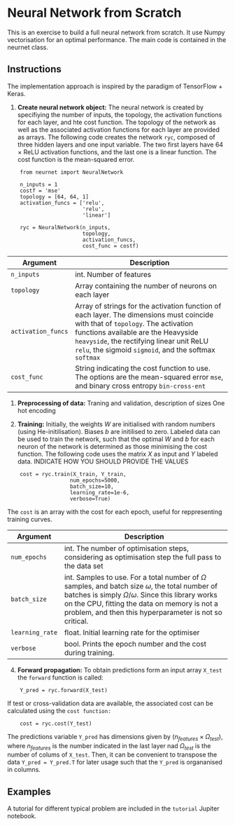 # Neural Network from Scratch

This is an exercise to build a full neural network from scratch. It use Numpy vectorisation for an optimal performance.
The main code is contained in the neurnet class.


## Instructions
The implementation approach is inspired by the paradigm of TensorFlow + Keras.



1. **Create neural network object:** The neural network is created by specifiying the number of inputs, the topology,  the activation functions for each layer, and hte cost function. The topology of the network as well as the associated activation functions for each layer are provided as arrays. The following code creates the network `ryc`, composed of three hidden layers and one input variable. The two first layers have 64 $\times$ ReLU activation functions, and the last one is a linear function. The cost function is the mean-squared error.

```
    from neurnet import NeuralNetwork

    n_inputs = 1
    costf = 'mse'
    topology = [64, 64, 1]
    activation_funcs = ['relu',
                        'relu',
                        'linear']

    ryc = NeuralNetwork(n_inputs,
                        topology,
                        activation_funcs,
                        cost_func = costf)
```

| Argument        | Description                |
|   ---            | ---                        |
| `n_inputs`          | int. Number of features |
| `topology` | Array containing the number of neurons on each layer |
| `activation_funcs` | Array of strings for the activation function of each layer. The dimensions must coincide with that of `topology`. The activation functions available are the Heavyside `heavyside`, the rectifying linear unit ReLU `relu`, the sigmoid `sigmoid`, and the softmax `softmax`   |
| `cost_func`| String indicating the cost function to use. The options are the mean-squared error `mse`, and binary cross entropy `bin-cross-ent` |

1. **Preprocessing of data:** Traning and validation, description of sizes One hot encoding

3. **Training:** Initially, the weights $W$ are initialised with random numbers (using He-initilisation). Biases $b$ are initilised to zero. Labeled data can be used to train the network, such that the optimal $W$ and $b$ for each neuron of the network is determined as those minimising the cost function. The following code uses the matrix $X$ as input and $Y$ labeled data.
INDICATE HOW YOU SHOULD PROVIDE THE VALUES

```
    cost = ryc.train(X_train, Y_train,
                    num_epochs=5000,
                    batch_size=10,
                    learning_rate=1e-6,
                    verbose=True)
```

The `cost` is an array with the cost for each epoch, useful for reppresenting training curves.

| Argument        | Description                |
|   ---            | ---                        |
| `num_epochs`     | int. The number of optimisation steps, considering as optimisation step the full pass to the data set |
| `batch_size`      | int. Samples to use. For a total number of $\Omega$ samples, and batch size $\omega$, the total number of batches is simply $\Omega/\omega$. Since this library works on the CPU, fitting the data on memory is not a problem, and then this hyperparameter is not so critical. |
| `learning_rate` | float. Initial learning rate for the optimiser |
| `verbose` | bool. Prints the epoch number and the cost during training. |


4. **Forward propagation:** To obtain predictions form an input array `X_test` the `forward` function is called:

```
    Y_pred = ryc.forward(X_test)
```

If test or cross-validation data are available, the associated cost can be calculated using the `cost function:`
```
    cost = ryc.cost(Y_test)
```

The predictions variable `Y_pred` has dimensions given by ($n_{features}\times \Omega_{test}$), where $n_{features}$ is the number indicated in the last layer nad $\Omega_{test}$ is the number of colums of `X_test`. Then, it can be convenient to transpose the data `Y_pred = Y_pred.T` for later usage such that the `Y_pred` is organanised in columns.


## Examples
A tutorial for different typical problem are included in the `tutorial` Jupiter notebook.
